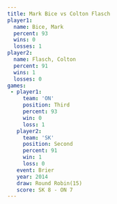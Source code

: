 ```yaml
---
title: Mark Bice vs Colton Flasch
player1:              
  name: Bice, Mark    
  percent: 93         
  wins: 0             
  losses: 1           
player2:              
  name: Flasch, Colton
  percent: 91         
  wins: 1             
  losses: 0           
games:
 - player1:         
     team: 'ON'     
     position: Third
     percent: 93    
     win: 0         
     loss: 1        
   player2:          
     team: 'SK'      
     position: Second
     percent: 91     
     win: 1          
     loss: 0         
   event: Brier         
   year: 2014           
   draw: Round Robin(15)
   score: SK 8 - ON 7   
---
```

